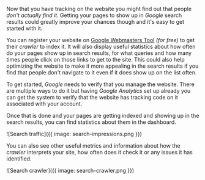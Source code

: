 Now that you have tracking on the website you might find out that people
*don't actually find it*.
Getting your pages to show up in *Google* search results could greatly
improve your chances though and it's easy to get started with it.

You can register your website on
[Google Webmasters Tool](https://www.google.com/webmasters/tools)
*(for free)* to get their *crawler* to index it.
It will also display useful statistics about how often do your pages show up
in search results, for what queries and how many times people click on those
links to get to the site.
This could also help optimizing the website to make it more appealing in the
search results if you find that people don't navigate to it even if it does
show up on the list often.

To get started, *Google* needs to verify that you manage the website.
There are multiple ways to do it but having *Google Analytics* set up already
you can get the system to verify that the website has tracking code on it
associated with your account.

Once that is done and your pages are getting indexed and showing up in the
search results, you can find statistics about them in the dashboard.

![Search traffic]({{ image: search-impressions.png }})

You can also see other useful metrics and information about how the *crawler*
interprets your site, how often does it check it or any issues it has
identified.

![Search crawler]({{ image: search-crawler.png }})
